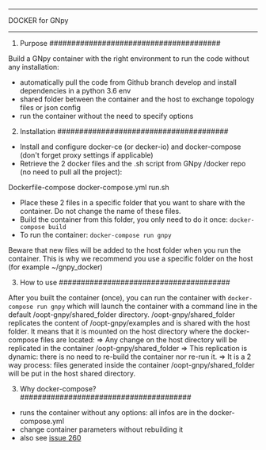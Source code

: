 *********************************************
DOCKER for GNpy
*********************************************


1. Purpose
#######################################

Build a GNpy container with the right environment to run the code without any installation:
- automatically pull the code from Github branch develop and install dependencies in a python 3.6 env
- shared folder between the container and the host to exchange topology files or json config
- run the container without the need to specify options


2. Installation
#######################################

- Install and configure docker-ce (or decker-io) and docker-compose (don't forget proxy settings if applicable)
- Retrieve the 2 docker files and the .sh script from GNpy /docker repo (no need to pull all the project):

Dockerfile-compose
docker-compose.yml
run.sh

- Place these 2 files in a specific folder that you want to share with the container. Do not change the name of these files.
- Build the container from this folder, you only need to do it once:
`docker-compose build`
- To run the container:
`docker-compose run gnpy`

Beware that new files will be added to the host folder when you run the container. This is why we recommend you use a specific folder on the host (for example ~/gnpy_docker)


3. How to use
#######################################

After you built the container (once), you can run the container with
`docker-compose run gnpy`
which will launch the container with a command line in the default /oopt-gnpy/shared_folder directory.
/oopt-gnpy/shared_folder replicates the content of /oopt-gnpy/examples and is shared with the host folder. It means that it is mounted on the host directory where the docker-compose files are located:
	=> Any change on the host directory will be replicated in the container /oopt-gnpy/shared_folder
	=> This replication is dynamic: there is no need to re-build the container nor re-run it.
	=> It is a 2 way process: files generated inside the container /oopt-gnpy/shared_folder will be put in the host shared directory.


3. Why docker-compose?
#######################################

- runs the container without any options: all infos are in the docker-compose.yml
- change container parameters without rebuilding it
- also see [issue 260](https://github.com/Telecominfraproject/oopt-gnpy/issues/260)
